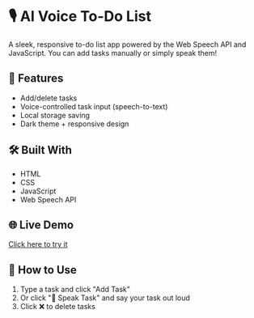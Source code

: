 # 🎙️ AI Voice To-Do List

A sleek, responsive to-do list app powered by the Web Speech API and JavaScript. You can add tasks manually or simply speak them!

## 🚀 Features
- Add/delete tasks
- Voice-controlled task input (speech-to-text)
- Local storage saving
- Dark theme + responsive design

## 🛠️ Built With
- HTML
- CSS
- JavaScript
- Web Speech API

## 🌐 Live Demo
[Click here to try it](https://github.com/aishi1528/to_do_list/)  


## 🧠 How to Use
1. Type a task and click "Add Task"
2. Or click "🎤 Speak Task" and say your task out loud
3. Click ❌ to delete tasks

